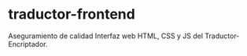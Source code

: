 # traductor-frontend
Aseguramiento de calidad  Interfaz web HTML, CSS y JS del Traductor-Encriptador.
